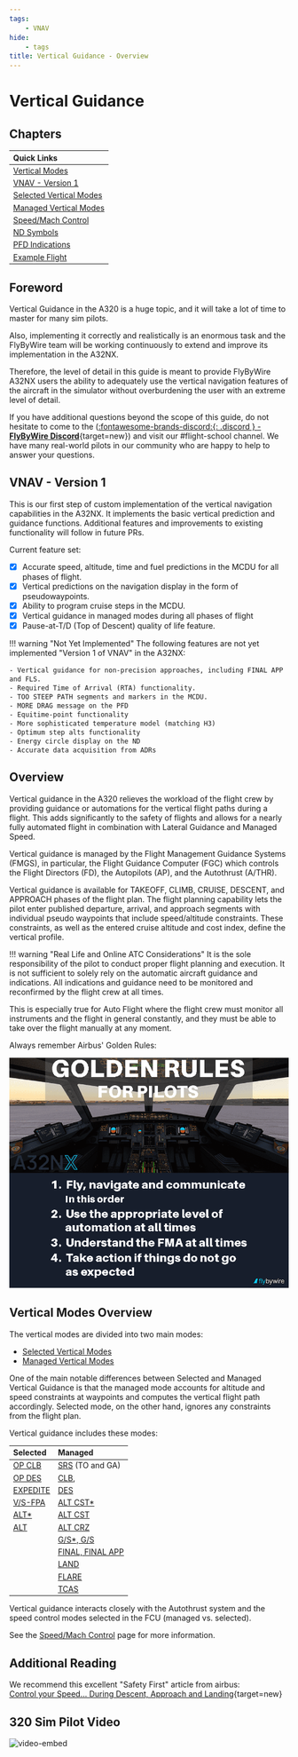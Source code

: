 ```yaml
---
tags:
    - VNAV
hide:
    - tags
title: Vertical Guidance - Overview
---
```


<link rel="stylesheet" href="/../../stylesheets/toc-tables.css">

# Vertical Guidance

## Chapters

| Quick Links                                    |
|:-----------------------------------------------|
| [Vertical Modes](#vertical-modes-overview)     |
| [VNAV - Version 1](#vnav-version-1)            |
| [Selected Vertical Modes](./selected-modes.md) |
| [Managed Vertical Modes](./managed-modes.md)   |
| [Speed/Mach Control](./speed-control.md)       |
| [ND Symbols](./nd-symbols.md)                  |
| [PFD Indications](./pfd-indications.md)        |
| [Example Flight](./example.md)                 |

## Foreword
Vertical Guidance in the A320 is a huge topic, and it will take a lot of time to master for many sim pilots. 

Also, implementing it correctly and realistically is an enormous task and the FlyByWire team will be working continuously to extend and improve its implementation in the A32NX. 

Therefore, the level of detail in this guide is meant to provide FlyByWire A32NX users the ability to adequately use the vertical navigation features of the aircraft in the simulator without overburdening the user with an extreme level of detail.

If you have additional questions beyond the scope of this guide, do not hesitate to come to the ([:fontawesome-brands-discord:{: .discord } - **FlyByWire Discord**](https://discord.gg/flybywire){target=new}) and visit our #flight-school channel. We have many real-world pilots in our community who are happy to help to answer your questions.

## VNAV - Version 1
This is our first step of custom implementation of the vertical navigation capabilities in the A32NX. It implements the basic vertical prediction and guidance functions. Additional features and 
improvements to existing functionality will follow in future PRs.

Current feature set:

- [x] Accurate speed, altitude, time and fuel predictions in the MCDU for all phases of flight.
- [x] Vertical predictions on the navigation display in the form of pseudowaypoints.
- [x] Ability to program cruise steps in the MCDU.
- [x] Vertical guidance in managed modes during all phases of flight
- [x] Pause-at-T/D (Top of Descent) quality of life feature.

!!! warning "Not Yet Implemented"
    The following features are not yet implemented "Version 1 of VNAV" in the A32NX:

    - Vertical guidance for non-precision approaches, including FINAL APP and FLS.
    - Required Time of Arrival (RTA) functionality.
    - TOO STEEP PATH segments and markers in the MCDU.
    - MORE DRAG message on the PFD
    - Equitime-point functionality
    - More sophisticated temperature model (matching H3)
    - Optimum step alts functionality
    - Energy circle display on the ND
    - Accurate data acquisition from ADRs

## Overview

Vertical guidance in the A320 relieves the workload of the flight crew by providing guidance or automations for the vertical flight paths during a flight. This adds significantly to the safety of flights and allows for a nearly fully automated flight in combination with Lateral Guidance and Managed Speed.

Vertical guidance is managed by the Flight Management Guidance Systems (FMGS), in particular, the Flight Guidance Computer (FGC) which controls the Flight Directors (FD), the Autopilots (AP), and the Autothrust (A/THR).    

Vertical guidance is available for TAKEOFF, CLIMB, CRUISE, DESCENT, and APPROACH phases of the flight plan. The flight planning capability lets the pilot enter published departure, arrival, and approach segments with individual pseudo waypoints that include speed/altitude constraints. These constraints, as well as the entered cruise altitude and cost index, define the vertical profile.

!!! warning "Real Life and Online ATC Considerations"
    It is the sole responsibility of the pilot to conduct proper flight planning and execution. It is not sufficient to solely rely on the automatic aircraft guidance and indications. All indications and guidance need to be monitored and reconfirmed by the flight crew at all times.<p/> 
    This is especially true for Auto Flight where the flight crew must monitor all instruments and the flight in general constantly, and they must be able to take over the flight manually at any moment.<p/>
    Always remember Airbus' Golden Rules:<p/>
    ![img.png](../../../assets/advanced-guides/vnav/goldenrules.png)

## Vertical Modes Overview 

The vertical modes are divided into two main modes:

- [Selected Vertical Modes](selected-modes.md)
- [Managed Vertical Modes](./managed-modes.md)

One of the main notable differences between Selected and Managed Vertical Guidance is that the managed mode accounts for altitude and speed constraints at waypoints and computes the vertical flight path accordingly. Selected mode, on the other hand, ignores any constraints from the flight plan.

Vertical guidance includes these modes:

| Selected                                                                     | Managed                                                                |
|:-----------------------------------------------------------------------------|:-----------------------------------------------------------------------|
| [OP CLB](selected-modes.md#op-clb-open-climb)                                | [SRS](managed-modes.md#takeoff-srs-speed-reference-system) (TO and GA) |
| [OP DES](selected-modes.md#op-des-open-descent)                              | [CLB](managed-modes.md#clb-climb),                                     |
| [EXPEDITE](selected-modes.md#exp-expedite)                                   | [DES](managed-modes.md#des-descent)                                    |
| [V/S-FPA](selected-modes.md#vs-and-fpa-vertical-speed-and-flight-path-angle) | [ALT CST*](managed-modes.md#altitude-acquire-mode-alt-cst)             |
| [ALT*](selected-modes.md#altitude-acquire-mode-alt)                          | [ALT CST](managed-modes.md#altitude-hold-mode-alt-cst-alt-crz)         |
| [ALT](selected-modes.md#altitude-hold-mode-alt)                              | [ALT CRZ](managed-modes.md#altitude-hold-mode-alt-cst-alt-crz)         |
|                                                                              | [G/S*, G/S](managed-modes.md#gs-gs)                                    |
|                                                                              | [FINAL, FINAL APP](managed-modes.md#final-final-app)                   |
|                                                                              | [LAND](managed-modes.md#land)                                          |
|                                                                              | [FLARE](managed-modes.md#flare)                                        |
|                                                                              | [TCAS](managed-modes.md#tcas-mode)                                     |                                                              


Vertical guidance interacts closely with the Autothrust system and the speed control modes selected in the FCU (managed vs. selected).

See the [Speed/Mach Control](speed-control.md) page for more information. 

## Additional Reading

We recommend this excellent "Safety First" article from airbus:<br/> 
[Control your Speed… During Descent, Approach and Landing](https://safetyfirst.airbus.com/control-your-speed-during-descent-approach-and-landing/){target=new}

## 320 Sim Pilot Video

![video-embed](https://www.youtube-nocookie.com/embed/cFPgNqoV4GQ)
